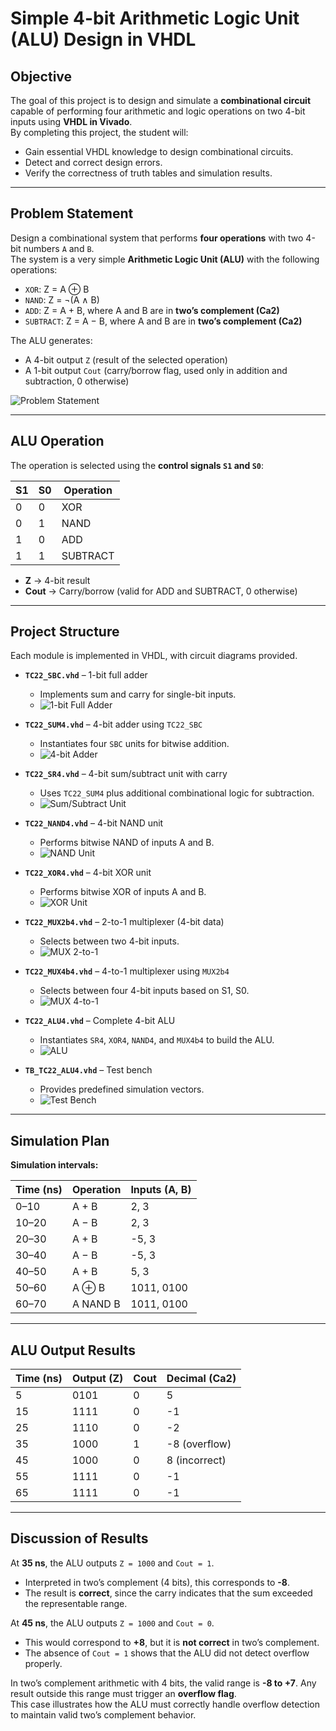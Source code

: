 # Simple 4-bit Arithmetic Logic Unit (ALU) Design in VHDL

## Objective  
The goal of this project is to design and simulate a **combinational circuit** capable of performing four arithmetic and logic operations on two 4-bit inputs using **VHDL in Vivado**.  
By completing this project, the student will:  
- Gain essential VHDL knowledge to design combinational circuits.  
- Detect and correct design errors.  
- Verify the correctness of truth tables and simulation results.  

---

## Problem Statement  
Design a combinational system that performs **four operations** with two 4-bit numbers `A` and `B`.  
The system is a very simple **Arithmetic Logic Unit (ALU)** with the following operations:  

- `XOR`: Z = A ⊕ B  
- `NAND`: Z = ¬(A ∧ B)  
- `ADD`: Z = A + B, where A and B are in **two’s complement (Ca2)**  
- `SUBTRACT`: Z = A − B, where A and B are in **two’s complement (Ca2)**  

The ALU generates:  
- A 4-bit output `Z` (result of the selected operation)  
- A 1-bit output `Cout` (carry/borrow flag, used only in addition and subtraction, 0 otherwise)

![Problem Statement](img/Problem%20Statement%20.png)


---

## ALU Operation  

The operation is selected using the **control signals `S1` and `S0`**:  

| S1 | S0 | Operation |
|----|----|-----------|
| 0  | 0  | XOR       |
| 0  | 1  | NAND      |
| 1  | 0  | ADD       |
| 1  | 1  | SUBTRACT  |

- **Z** → 4-bit result  
- **Cout** → Carry/borrow (valid for ADD and SUBTRACT, 0 otherwise)  

---

## Project Structure  

Each module is implemented in VHDL, with circuit diagrams provided.  

- **`TC22_SBC.vhd`** – 1-bit full adder  
  - Implements sum and carry for single-bit inputs.  
  - ![1-bit Full Adder](img/TC22_SBC.png)  

- **`TC22_SUM4.vhd`** – 4-bit adder using `TC22_SBC`  
  - Instantiates four `SBC` units for bitwise addition.  
  - ![4-bit Adder](img/TC22_SUM4.png)  

- **`TC22_SR4.vhd`** – 4-bit sum/subtract unit with carry  
  - Uses `TC22_SUM4` plus additional combinational logic for subtraction.  
  - ![Sum/Subtract Unit](img/TC22_SR4.png)  

- **`TC22_NAND4.vhd`** – 4-bit NAND unit  
  - Performs bitwise NAND of inputs A and B.  
  - ![NAND Unit](img/TC22_NAND4.png)  

- **`TC22_XOR4.vhd`** – 4-bit XOR unit  
  - Performs bitwise XOR of inputs A and B.  
  - ![XOR Unit](img/TC22_XOR4.png)  

- **`TC22_MUX2b4.vhd`** – 2-to-1 multiplexer (4-bit data)  
  - Selects between two 4-bit inputs.  
  - ![MUX 2-to-1](img/TC22_MUX2b4.png)  

- **`TC22_MUX4b4.vhd`** – 4-to-1 multiplexer using `MUX2b4`  
  - Selects between four 4-bit inputs based on S1, S0.  
  - ![MUX 4-to-1](img/TC22_MUX4b4.png)  

- **`TC22_ALU4.vhd`** – Complete 4-bit ALU  
  - Instantiates `SR4`, `XOR4`, `NAND4`, and `MUX4b4` to build the ALU.  
  - ![ALU](img/TC22_ALU4.png)  

- **`TB_TC22_ALU4.vhd`** – Test bench  
  - Provides predefined simulation vectors.  
  - ![Test Bench](img/TEST%20BENCH.png)

---

## Simulation Plan  

**Simulation intervals:**

| Time (ns) | Operation | Inputs (A, B) |
|-----------|-----------|---------------|
| 0–10      | A + B     | 2, 3          |
| 10–20     | A − B     | 2, 3          |
| 20–30     | A + B     | -5, 3         |
| 30–40     | A − B     | -5, 3         |
| 40–50     | A + B     | 5, 3          |
| 50–60     | A ⊕ B     | 1011, 0100    |
| 60–70     | A NAND B  | 1011, 0100    |

---

## ALU Output Results  

| Time (ns) | Output (Z) | Cout | Decimal (Ca2) |
|-----------|------------|------|----------------|
| 5         | 0101       | 0    | 5              |
| 15        | 1111       | 0    | -1             |
| 25        | 1110       | 0    | -2             |
| 35        | 1000       | 1    | -8 (overflow)  |
| 45        | 1000       | 0    | 8 (incorrect)  |
| 55        | 1111       | 0    | -1             |
| 65        | 1111       | 0    | -1             |

---

## Discussion of Results  

At **35 ns**, the ALU outputs `Z = 1000` and `Cout = 1`.  
- Interpreted in two’s complement (4 bits), this corresponds to **-8**.  
- The result is **correct**, since the carry indicates that the sum exceeded the representable range.  

At **45 ns**, the ALU outputs `Z = 1000` and `Cout = 0`.  
- This would correspond to **+8**, but it is **not correct** in two’s complement.  
- The absence of `Cout = 1` shows that the ALU did not detect overflow properly.  

In two’s complement arithmetic with 4 bits, the valid range is **-8 to +7**. Any result outside this range must trigger an **overflow flag**.  
This case illustrates how the ALU must correctly handle overflow detection to maintain valid two’s complement behavior.  

